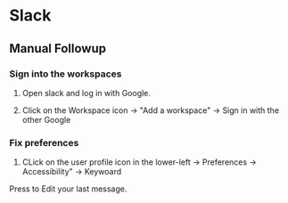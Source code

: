 # Slack

## Manual Followup


### Sign into the workspaces

1. Open slack and log in with Google.

2. Click on the Workspace icon -> "Add a workspace" -> Sign in with the other Google

### Fix preferences

1. CLick on the user profile icon in the lower-left -> Preferences ->  Accessibility" -> Keywoard

Press <up> to Edit your last message.
